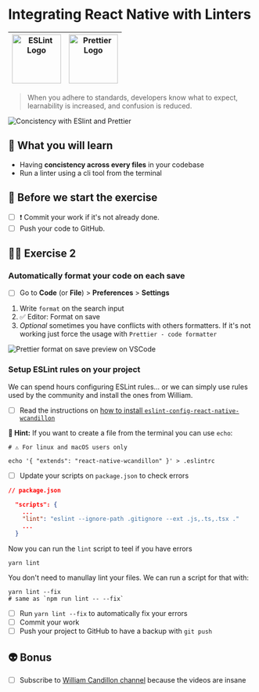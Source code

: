 # Integrating React Native with Linters

| <img src="https://user-images.githubusercontent.com/81434852/149155293-6b2560a6-3f26-482d-89d0-80c1c3ce98fb.png" width="100px" height="100px" alt="ESLint Logo" /> | <img src="https://user-images.githubusercontent.com/81434852/149155018-cf0a16f4-ebfb-4608-bb49-500b324773b3.png" width="100px" height="100px" alt="Prettier Logo" /> |
| ------------------------------------------------------------------------------------------------------------------------------------------------------------------ | -------------------------------------------------------------------------------------------------------------------------------------------------------------------- |

> When you adhere to standards, developers know what to expect, learnability is increased, and confusion is reduced.

![Concistency with ESlint and Prettier](https://media.giphy.com/media/inEZXlAOb1TC8/giphy.gif)

## 📡 What you will learn

- Having **concistency across every files** in your codebase
- Run a linter using a cli tool from the terminal

## 👾 Before we start the exercise

- [ ] ❗ Commit your work if it's not already done.
- [ ] Push your code to GitHub.

## 👨‍🚀 Exercise 2

### Automatically format your code on each save

- [ ] Go to **Code** (or **File**) > **Preferences** > **Settings**

1. Write `format` on the search input
2. ✅ Editor: Format on save
3. _Optional_ sometimes you have conflicts with others formatters. If it's not working just force the usage with `Prettier - code formatter`

![Prettier format on save preview on VSCode](https://raw.githubusercontent.com/flexbox/react-native-workshop/main/challenges/ecosystem/format-on-save.png)

### Setup ESLint rules on your project

We can spend hours configuring ESLint rules... or we can simply use rules used by the community and install the ones from William.

- [ ] Read the instructions on [how to install `eslint-config-react-native-wcandillon`](https://github.com/wcandillon/eslint-config-react-native-wcandillon#readme)

**🔭 Hint:** If you want to create a file from the terminal you can use `echo`:

```console
# ⚠️ For linux and macOS users only

echo '{ "extends": "react-native-wcandillon" }' > .eslintrc
```

- [ ] Update your scripts on `package.json` to check errors

```json
// package.json

  "scripts": {
    ...
    "lint": "eslint --ignore-path .gitignore --ext .js,.ts,.tsx ."
    ...
  }
```

Now you can run the `lint` script to teel if you have errors

```console
yarn lint
```

You don't need to manullay lint your files. We can run a script for that with:

```console
yarn lint --fix
# same as `npm run lint -- --fix`
```

- [ ] Run `yarn lint --fix` to automatically fix your errors
- [ ] Commit your work
- [ ] Push your project to GitHub to have a backup with `git push`

## 👽 Bonus

- [ ] Subscribe to [William Candillon channel](https://www.youtube.com/channel/UC806fwFWpiLQV5y-qifzHnA) because the videos are insane
